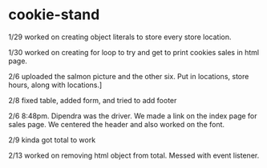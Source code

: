 # cookie-stand

1/29 worked on creating object literals to store every store location.

1/30 worked on creating for loop to try and get to print cookies sales in html page.

2/6 uploaded the salmon picture and the other six. Put in locations, store hours, along with locations.]

2/8 fixed table, added form, and tried to add footer 

2/6 8:48pm. Dipendra was the driver. We made a link on the index page for sales page. We centered the header and also worked on the font.


2/9 kinda got total to work

2/13 worked on removing html object from total. Messed with event listener. 